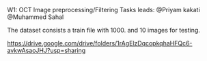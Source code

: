 W1: OCT Image preprocessing/Filtering
Tasks leads: @Priyam kakati @Muhammed Sahal

The dataset consists a train file with 1000. and 10 images for testing.

https://drive.google.com/drive/folders/1rAgElzDqcopkqhaHFQc6-avkwAsaoJHJ?usp=sharing
